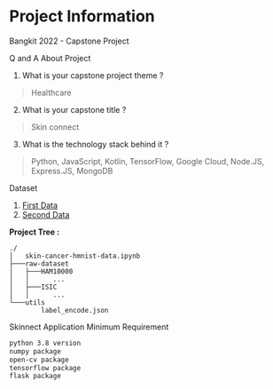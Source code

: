 # Project Information
Bangkit 2022 - Capstone Project


Q and A About Project
1. What is your capstone project theme ?
> Healthcare
2. What is your capstone title ?
> Skin connect
3. What is the technology stack behind it ?
> Python, JavaScript, Kotlin, TensorFlow, Google Cloud, Node.JS, Express.JS, MongoDB


Dataset
1. [First Data](https://www.kaggle.com/datasets/nodoubttome/skin-cancer9-classesisic)
2. [Second Data](https://www.kaggle.com/datasets/kmader/skin-cancer-mnist-ham10000)

**Project Tree :** <br />
```
./
│   skin-cancer-hmnist-data.ipynb 
├───raw-dataset
│   ├───HAM10000
│   │      ...
│   ├───ISIC
│   │      ...
└───utils
        label_encode.json
```

Skinnect Application Minimum Requirement

```md
python 3.8 version
numpy package
open-cv package
tensorflow package
flask package
```

